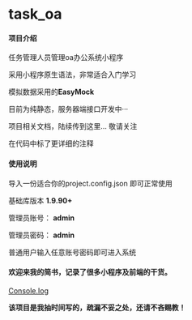 # task_oa

#### 项目介绍
任务管理人员管理oa办公系统小程序

采用小程序原生语法，非常适合入门学习

模拟数据采用的**EasyMock**

目前为纯静态，服务器端接口开发中··· 

项目相关文档，陆续传到这里... 敬请关注

在代码中标了更详细的注释



#### 使用说明
导入一份适合你的project.config.json 即可正常使用

基础库版本 **1.9.90+**

管理员账号： **admin** 

管理员密码： **admin**

普通用户输入任意账号密码即可进入系统

####  欢迎来我的简书，记录了很多小程序及前端的干货。

[Console.Iog](https://www.jianshu.com/u/babfea3a0f27)

**该项目是我抽时间写的，疏漏不妥之处，还请不吝赐教！**
